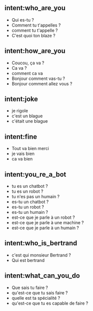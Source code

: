 ## intent:who_are_you
- Qui es-tu ?
- Comment tu t'appelles ?
- comment tu t'appelle ?
- C'est quoi ton blaze ?

## intent:how_are_you
- Coucou, ça va ?
- Ca va ?
- comment ca va
- Bonjour comment vas-tu ?
- Bonjour comment allez vous ?

## intent:joke
- je rigole
- c'est un blague
- c'était une blague

## intent:fine
- Tout va bien merci
- je vais bien
- ca va bien

## intent:you_re_a_bot
- tu es un chatbot ?
- tu es un robot ?
- tu n'es pas un humain ?
- es-tu un chatbot ?
- es-tu un robot ?
- es-tu un humain ?
- est-ce que je parle à un robot ?
- est-ce que je parle à une machine ?
- est-ce que je parle à un humain ?

## intent:who_is_bertrand
- c'est qui monsieur Bertrand ?
- Qui est bertrand

## intent:what_can_you_do
- Que sais tu faire ?
- qu'est-ce que tu sais faire ?
- quelle est ta spécialité ?
- qu'est-ce que tu es capable de faire ?
